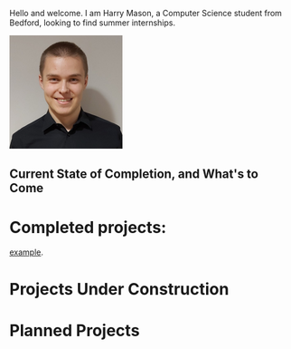 Hello and welcome. I am Harry Mason, a Computer Science student from Bedford, looking to find summer internships.

<img src="images/profilePhoto.jpeg" width="200" height="200" />

## Current State of Completion, and What's to Come

# Completed projects:
[example](https://www.fast.ai).

# Projects Under Construction

# Planned Projects
